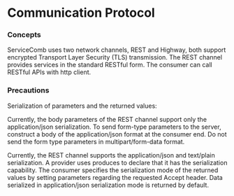 # Communication Protocol
### Concepts

ServiceComb uses two network channels, REST and Highway, both support encrypted Transport Layer Security (TLS) transmission. The REST channel provides services in the standard RESTful form. The consumer can call RESTful APIs with http client.

### Precautions

Serialization of parameters and the returned values:

Currently, the body parameters of the REST channel support only the application/json serialization. To send form-type parameters to the server, construct a body of the application/json format at the consumer end. Do not send the form type parameters in multipart/form-data format.

Currently, the REST channel supports the application/json and text/plain serialization. A provider uses produces to declare that it has the serialization capability. The consumer specifies the serialization mode of the returned values by setting parameters regarding the requested Accept header. Data serialized in application/json serialization mode is returned by default.

